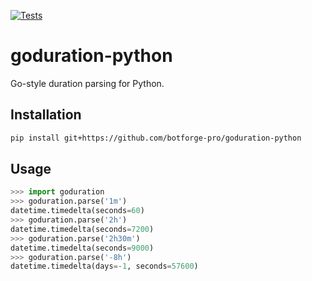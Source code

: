 [![Tests](https://github.com/botforge-pro/goduration-python/actions/workflows/test.yml/badge.svg)](https://github.com/botforge-pro/goduration-python/actions/workflows/test.yml)

# goduration-python

Go-style duration parsing for Python.

## Installation

```bash
pip install git+https://github.com/botforge-pro/goduration-python
```

## Usage

```python
>>> import goduration
>>> goduration.parse('1m')
datetime.timedelta(seconds=60)
>>> goduration.parse('2h')
datetime.timedelta(seconds=7200)
>>> goduration.parse('2h30m')
datetime.timedelta(seconds=9000)
>>> goduration.parse('-8h')
datetime.timedelta(days=-1, seconds=57600)
```


